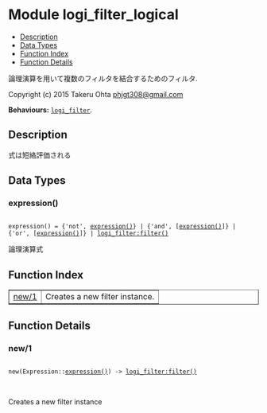 

# Module logi_filter_logical #
* [Description](#description)
* [Data Types](#types)
* [Function Index](#index)
* [Function Details](#functions)

論理演算を用いて複数のフィルタを結合するためのフィルタ.

Copyright (c) 2015 Takeru Ohta <phjgt308@gmail.com>

__Behaviours:__ [`logi_filter`](logi_filter.md).

<a name="description"></a>

## Description ##
式は短絡評価される
<a name="types"></a>

## Data Types ##




### <a name="type-expression">expression()</a> ###


<pre><code>
expression() = {'not', <a href="#type-expression">expression()</a>} | {'and', [<a href="#type-expression">expression()</a>]} | {'or', [<a href="#type-expression">expression()</a>]} | <a href="logi_filter.md#type-filter">logi_filter:filter()</a>
</code></pre>

 論理演算式

<a name="index"></a>

## Function Index ##


<table width="100%" border="1" cellspacing="0" cellpadding="2" summary="function index"><tr><td valign="top"><a href="#new-1">new/1</a></td><td>Creates a new filter instance.</td></tr></table>


<a name="functions"></a>

## Function Details ##

<a name="new-1"></a>

### new/1 ###

<pre><code>
new(Expression::<a href="#type-expression">expression()</a>) -&gt; <a href="logi_filter.md#type-filter">logi_filter:filter()</a>
</code></pre>
<br />

Creates a new filter instance

